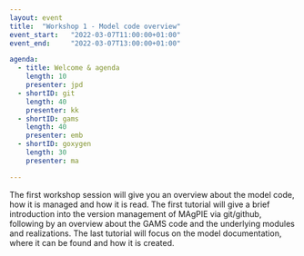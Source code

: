 ```yaml
---
layout: event
title:  "Workshop 1 - Model code overview"
event_start:   "2022-03-07T11:00:00+01:00"
event_end:     "2022-03-07T13:00:00+01:00"

agenda:
  - title: Welcome & agenda
    length: 10
    presenter: jpd
  - shortID: git
    length: 40
    presenter: kk
  - shortID: gams
    length: 40
    presenter: emb
  - shortID: goxygen
    length: 30
    presenter: ma

---
```


The first workshop session will give you an overview about the model code, how it is managed and how it is read. The first tutorial will give a brief introduction into the version management of MAgPIE via git/github, following by an overview about the GAMS code and the underlying modules and realizations. The last tutorial will focus on the model documentation, where it can be found and how it is created.
